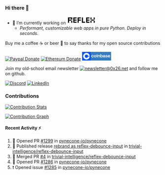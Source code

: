 ### Hi there 👋

- 🔭 I’m currently working on [![Reflex](assets/reflex-white-bg.png)](https://github.com/pynecone-io/pynecone)
  - _Performant, customizable web apps in pure Python. Deploy in seconds._

Buy me a coffee ☕️ or beer 🍺 to say thanks for my open source contributions

[![Paypal Donate](https://img.shields.io/badge/PayPal-00457C?style=for-the-badge&logo=paypal&logoColor=white)](https://www.paypal.com/donate/?business=K7SKQ67XCPB78&no_recurring=0&item_name=Buy+me+a+coffee+%E2%98%95%EF%B8%8F+or+beer+%F0%9F%8D%BA+to+say+thanks+for+my+open+source+contributions&currency_code=USD)
[![Ethereum Donate](https://img.shields.io/badge/Ethereum-blue?logo=ethereum&labelColor=navy&style=flat-square)](https://etherscan.io/address/0x9c71dd020f575105F49AAF8CA9DC7Fd521C91edd)
[![Coinbase Donate](assets/coinbase-badge.png)](https://masenf.cb.id)

Join my old-school email newsletter 
[![newsletter@0x26.net](https://img.shields.io/badge/newsletter%400x26.net-blue?logo=maildotru&style=flat-square&labelColor=darkblue
)](mailto:newsletter@0x26.net?subject=Connect%20with%20@masenf&body=Hello%20👋,%20I'd%20like%20to%20join%20your%20mailing%20list.) and follow me on github.

[![Discord](https://img.shields.io/badge/Discord-5865F2?style=for-the-badge&logo=discord&logoColor=white)](https://discordapp.com/users/1097061352452935730)
[![LinkedIn](https://img.shields.io/badge/LinkedIn-0077B5?style=for-the-badge&logo=linkedin&logoColor=white)](https://www.linkedin.com/in/masen-furer-445b05132)

### Contributions

[![Contribution Stats](https://github-contribution-stats.vercel.app/api/?username=masenf)](https://github.com/LordDashMe/github-contribution-stats/)

[![Contribution Graph](https://github-readme-activity-graph.vercel.app/graph?username=masenf&theme=github)](https://github.com/Ashutosh00710/github-readme-activity-graph)

#### Recent Activity :zap:
<!--START_SECTION:activity-->
1. 💪 Opened PR [#1299](https://github.com/pynecone-io/pynecone/pull/1299) in [pynecone-io/pynecone](https://github.com/pynecone-io/pynecone)
2. 🚀 Published release [rebrand as reflex-debounce-input](https://github.com/trivial-intelligence/reflex-debounce-input/releases/tag/v0.4) in [trivial-intelligence/reflex-debounce-input](https://github.com/trivial-intelligence/reflex-debounce-input)
3. 🎉 Merged PR [#4](https://github.com/trivial-intelligence/reflex-debounce-input/pull/4) in [trivial-intelligence/reflex-debounce-input](https://github.com/trivial-intelligence/reflex-debounce-input)
4. 💪 Opened PR [#1286](https://github.com/pynecone-io/pynecone/pull/1286) in [pynecone-io/pynecone](https://github.com/pynecone-io/pynecone)
5. ❗ Opened issue [#1285](https://github.com/pynecone-io/pynecone/issues/1285) in [pynecone-io/pynecone](https://github.com/pynecone-io/pynecone)
<!--END_SECTION:activity-->


<!--
- 🌱 I’m currently learning ...
- 👯 I’m looking to collaborate on ...
- 🤔 I’m looking for help with ...
- 💬 Ask me about ...
- 📫 How to reach me: ...
- 😄 Pronouns: ...
- ⚡ Fun fact: ...
-->
